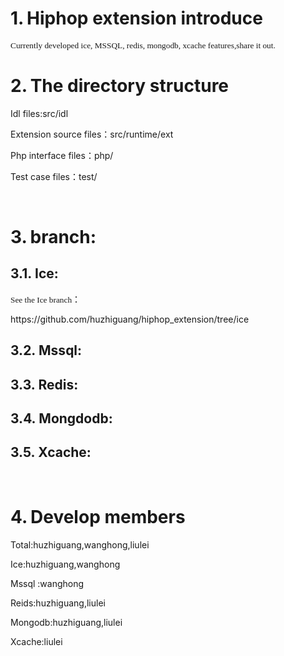 <div><h1 style="margin-left:21.25pt;text-indent:-21.25pt"><span>1.<span style="font-weight:normal;font-size:7pt;font-family:'Times New Roman'">&nbsp;&nbsp;</span></span><span>Hiphop extension introduce</span></h1><p><span style="font-size:10.0pt;font-family:&quot">Currently de</span><span style="font-size:10.0pt;font-family:&quot">veloped ice, MSSQL, redis, mongodb, xcache features,share it out.</span></p>
<h1 style="margin-left:21.25pt;text-indent:-21.25pt"><span>2.<span style="font-weight:normal;font-size:7pt;font-family:'Times New Roman'">&nbsp;&nbsp;</span></span><span>The directory structure</span></h1><p><span>Idl files:src/idl</span></p>
<p><span>Extension source files</span><span style="font-family:宋体">：</span><span>src/runtime/ext</span></p>
<p><span>Php interface files</span><span style="font-family:宋体">：</span><span>php/</span></p>
<p><span>Test case files</span><span style="font-family:宋体">：</span><span>test/</span></p>
<p><span>&nbsp;</span></p>
<h1 style="margin-left:21.25pt;text-indent:-21.25pt"><span>3.<span style="font-weight:normal;font-size:7pt;font-family:'Times New Roman'">&nbsp;&nbsp;</span></span><span>branch:</span></h1><h2 style="margin-left:1.0cm;text-indent:-1.0cm"><span>3.1.<span style="font-weight:normal;font-size:7pt;font-family:'Times New Roman'">&nbsp; </span></span><span>Ice:</span></h2><p><span style="font-size:10.0pt;font-family:&quot">See the Ice </span><span style="font-size:10.0pt;font-family:&quot">branch</span><span style="font-family:宋体">：</span></p>
<p><span>https://github.com/huzhiguang/hiphop_extension/tree/ice</span></p>
<h2 style="margin-left:1.0cm;text-indent:-1.0cm"><span>3.2.<span style="font-weight:normal;font-size:7pt;font-family:'Times New Roman'">&nbsp; </span></span><span>Mssql:</span></h2><h2 style="margin-left:1.0cm;text-indent:-1.0cm"><span>3.3.<span style="font-weight:normal;font-size:7pt;font-family:'Times New Roman'">&nbsp; </span></span><span>Redis:</span></h2><h2 style="margin-left:1.0cm;text-indent:-1.0cm"><span>3.4.<span style="font-weight:normal;font-size:7pt;font-family:'Times New Roman'">&nbsp; </span></span><span>Mongdodb:</span></h2><h2 style="margin-left:1.0cm;text-indent:-1.0cm"><span>3.5.<span style="font-weight:normal;font-size:7pt;font-family:'Times New Roman'">&nbsp; </span></span><span>Xcache:</span></h2><p><span>&nbsp;</span></p>
<h1 style="margin-left:21.25pt;text-indent:-21.25pt"><span>4.<span style="font-weight:normal;font-size:7pt;font-family:'Times New Roman'">&nbsp;&nbsp;</span></span><span>Develop members</span></h1><p><span>Total:huzhiguang,wanghong,liulei</span></p>
<p><span>Ice:huzhiguang,wanghong</span></p>
<p><span>Mssql :wanghong</span></p>
<p><span>Reids:huzhiguang,liulei</span></p>
<p><span>Mongodb:huzhiguang,liulei</span></p>
<p><span>Xcache:liulei</span></p>
</div>

